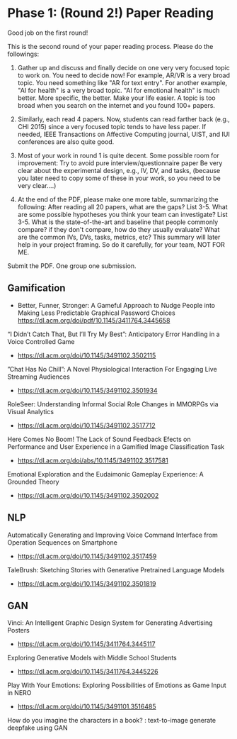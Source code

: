 # Phase 1: (Round 2!) Paper Reading

Good job on the first round!

This is the second round of your paper reading process. Please do the followings:

1. Gather up and discuss and finally decide on one very very focused topic to work on.     You need to decide now!   For example, AR/VR is a very broad topic.  You need something like "AR for text entry".   For another example,  "AI for health" is a very broad topic.  "AI for emotional health" is much better.   More specific, the better.   Make your life easier.  A topic is too broad when you search on the internet and you found 100+ papers. 

2. Similarly, each read 4 papers.   Now, students can read farther back (e.g., CHI 2015) since a very focused topic tends to have less paper.   If needed,  IEEE Transactions on Affective Computing journal, UIST, and IUI conferences are also quite good.

3. Most of your work in round 1 is quite decent.  Some possible room for improvement:
Try to avoid pure interview/questionnaire paper
Be very clear about the experimental design, e.g., IV, DV, and tasks, (because you later need to copy some of these in your work, so you need to be very clear....)
4. At the end of the PDF, please make one more table,  summarizing the following: 
    After reading all 20 papers, what are the gaps?  List 3-5.
    What are some possible hypotheses you think your team can investigate?   List 3-5.
    What is the state-of-the-art and baseline that people commonly compare? if they don't compare, how do they usually evaluate?
    What are the common IVs, DVs, tasks, metrics, etc? 
This summary will later help in your project framing.  So do it carefully, for your team, NOT FOR ME.

Submit the PDF.   One group one submission.

## Gamification
- Better, Funner, Stronger: A Gameful Approach to Nudge People into Making Less Predictable Graphical Password Choices
https://dl.acm.org/doi/pdf/10.1145/3411764.3445658

“I Didn’t Catch That, But I’ll Try My Best”: Anticipatory Error Handling in a Voice Controlled Game
- https://dl.acm.org/doi/10.1145/3491102.3502115

”Chat Has No Chill”: A Novel Physiological Interaction For Engaging Live Streaming Audiences
- https://dl.acm.org/doi/10.1145/3491102.3501934

RoleSeer: Understanding Informal Social Role Changes in MMORPGs via Visual Analytics
- https://dl.acm.org/doi/10.1145/3491102.3517712

Here Comes No Boom! The Lack of Sound Feedback Efects on Performance and User Experience in a Gamified Image Classification Task
- https://dl.acm.org/doi/abs/10.1145/3491102.3517581

Emotional Exploration and the Eudaimonic Gameplay Experience: A Grounded Theory
- https://dl.acm.org/doi/10.1145/3491102.3502002

## NLP
Automatically Generating and Improving Voice Command Interface from Operation Sequences on Smartphone
- https://dl.acm.org/doi/10.1145/3491102.3517459

TaleBrush: Sketching Stories with Generative Pretrained Language Models
- https://dl.acm.org/doi/10.1145/3491102.3501819

## GAN
Vinci: An Intelligent Graphic Design System for Generating Advertising Posters
- https://dl.acm.org/doi/10.1145/3411764.3445117

Exploring Generative Models with Middle School Students
- https://dl.acm.org/doi/10.1145/3411764.3445226

Play With Your Emotions: Exploring Possibilities of Emotions as Game Input in NERO
- https://dl.acm.org/doi/10.1145/3491101.3516485

How do you imagine the characters in a book? : text-to-image generate deepfake using GAN 